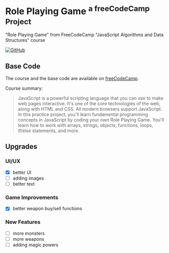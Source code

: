 # Role Playing Game <sup>a freeCodeCamp Project</sup>

"Role Playing Game" from FreeCodeCamp "JavaScript Algorithms and Data Structures" course

<a href='https://quentin-rey.github.io/fcc-role-playing-game/' target="_blank"><img alt='GitHub' src='https://img.shields.io/badge/play_the game-100000?style=for-the-badge&logo=GitHub&logoColor=FFFEFE&labelColor=4eaed9&color=043ea7'/></a>

## Base Code

The course and the base code are available on [freeCodeCamp](https://www.freecodecamp.org/learn/javascript-algorithms-and-data-structures-v8/#learn-basic-javascript-by-building-a-role-playing-game).

Course summary:
> JavaScript is a powerful scripting language that you can use to make web pages interactive. It's one of the core technologies of the web, along with HTML and CSS. All modern browsers support JavaScript.
> In this practice project, you'll learn fundamental programming concepts in JavaScript by coding your own Role Playing Game. You'll learn how to work with arrays, strings, objects, functions, loops, if/else statements, and more.

## Upgrades

### UI/UX

- [x] better UI
- [ ] adding images
- [ ] better text

### Game Improvements

- [x] better weapon buy/sell functions

### New Features

- [ ] more monsters
- [ ] more weapons
- [ ] adding magic powers
